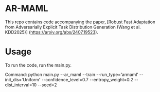 # AR-MAML
This repo contains code accompanying the paper, [Robust Fast Adaptation from Adversarially Explicit Task Distribution Generation (Wang et al. KDD2025)] (https://arxiv.org/abs/2407.19523).
# Usage
To run the code, run the main.py.

Command: python main.py --ar_maml --train --run_type='armaml' --init_dis='Uniform' --confidence_level=0.7 --entropy_weight=0.2 --dist_interval=10 --seed=2
